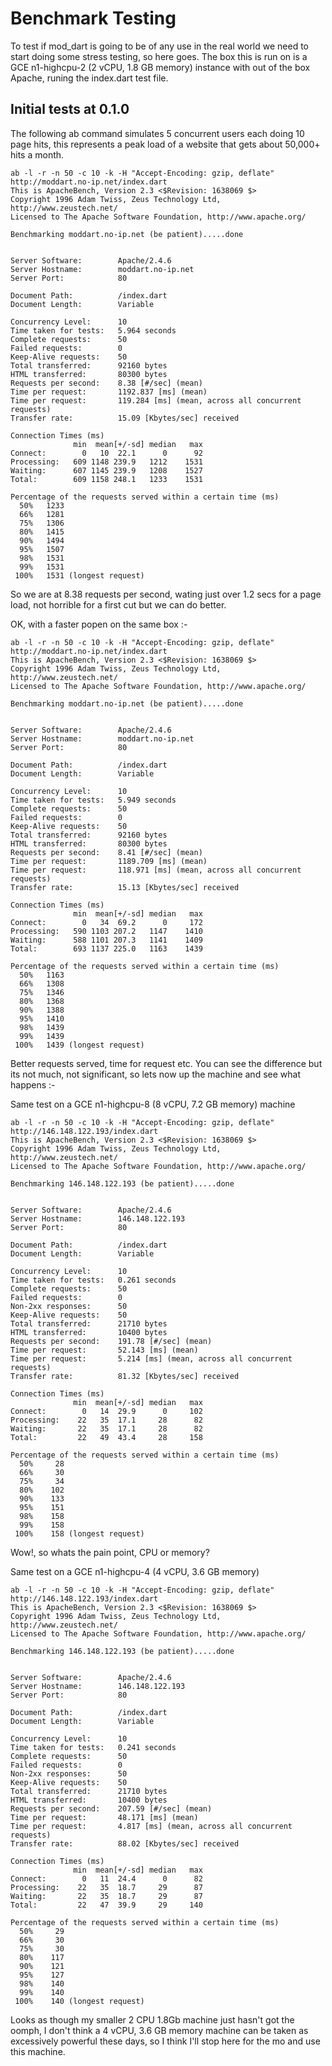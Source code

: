 
# Benchmark Testing

To test if mod_dart is going to be of any use in the real world we need to start doing some stress testing, so here goes.
The box this is run on is a GCE n1-highcpu-2 (2 vCPU, 1.8 GB memory) instance with out of the box Apache, runing the index.dart
test file.

## Initial tests at 0.1.0

The following ab command simulates 5 concurrent users each doing 10 page hits, this represents a peak load of a 
website that gets about 50,000+ hits a month.

```
ab -l -r -n 50 -c 10 -k -H "Accept-Encoding: gzip, deflate"  http://moddart.no-ip.net/index.dart 
This is ApacheBench, Version 2.3 <$Revision: 1638069 $>
Copyright 1996 Adam Twiss, Zeus Technology Ltd, http://www.zeustech.net/
Licensed to The Apache Software Foundation, http://www.apache.org/

Benchmarking moddart.no-ip.net (be patient).....done


Server Software:        Apache/2.4.6
Server Hostname:        moddart.no-ip.net
Server Port:            80

Document Path:          /index.dart
Document Length:        Variable

Concurrency Level:      10
Time taken for tests:   5.964 seconds
Complete requests:      50
Failed requests:        0
Keep-Alive requests:    50
Total transferred:      92160 bytes
HTML transferred:       80300 bytes
Requests per second:    8.38 [#/sec] (mean)
Time per request:       1192.837 [ms] (mean)
Time per request:       119.284 [ms] (mean, across all concurrent requests)
Transfer rate:          15.09 [Kbytes/sec] received

Connection Times (ms)
              min  mean[+/-sd] median   max
Connect:        0   10  22.1      0      92
Processing:   609 1148 239.9   1212    1531
Waiting:      607 1145 239.9   1208    1527
Total:        609 1158 248.1   1233    1531

Percentage of the requests served within a certain time (ms)
  50%   1233
  66%   1281
  75%   1306
  80%   1415
  90%   1494
  95%   1507
  98%   1531
  99%   1531
 100%   1531 (longest request)
```

So we are at 8.38 requests per second, wating just over 1.2 secs for a page load, not horrible for a 
first cut but we can do better.

OK, with a faster popen on the same box :-

```
ab -l -r -n 50 -c 10 -k -H "Accept-Encoding: gzip, deflate"  http://moddart.no-ip.net/index.dart
This is ApacheBench, Version 2.3 <$Revision: 1638069 $>
Copyright 1996 Adam Twiss, Zeus Technology Ltd, http://www.zeustech.net/
Licensed to The Apache Software Foundation, http://www.apache.org/

Benchmarking moddart.no-ip.net (be patient).....done


Server Software:        Apache/2.4.6
Server Hostname:        moddart.no-ip.net
Server Port:            80

Document Path:          /index.dart
Document Length:        Variable

Concurrency Level:      10
Time taken for tests:   5.949 seconds
Complete requests:      50
Failed requests:        0
Keep-Alive requests:    50
Total transferred:      92160 bytes
HTML transferred:       80300 bytes
Requests per second:    8.41 [#/sec] (mean)
Time per request:       1189.709 [ms] (mean)
Time per request:       118.971 [ms] (mean, across all concurrent requests)
Transfer rate:          15.13 [Kbytes/sec] received

Connection Times (ms)
              min  mean[+/-sd] median   max
Connect:        0   34  69.2      0     172
Processing:   590 1103 207.2   1147    1410
Waiting:      588 1101 207.3   1141    1409
Total:        693 1137 225.0   1163    1439

Percentage of the requests served within a certain time (ms)
  50%   1163
  66%   1308
  75%   1346
  80%   1368
  90%   1388
  95%   1410
  98%   1439
  99%   1439
 100%   1439 (longest request)

```

Better requests served, time for request etc. You can see the difference but its not much, not significant,
so lets now up the machine and see what happens :-

Same test on a GCE n1-highcpu-8 (8 vCPU, 7.2 GB memory) machine 

```
ab -l -r -n 50 -c 10 -k -H "Accept-Encoding: gzip, deflate"  http://146.148.122.193/index.dart  
This is ApacheBench, Version 2.3 <$Revision: 1638069 $>
Copyright 1996 Adam Twiss, Zeus Technology Ltd, http://www.zeustech.net/
Licensed to The Apache Software Foundation, http://www.apache.org/

Benchmarking 146.148.122.193 (be patient).....done


Server Software:        Apache/2.4.6
Server Hostname:        146.148.122.193
Server Port:            80

Document Path:          /index.dart
Document Length:        Variable

Concurrency Level:      10
Time taken for tests:   0.261 seconds
Complete requests:      50
Failed requests:        0
Non-2xx responses:      50
Keep-Alive requests:    50
Total transferred:      21710 bytes
HTML transferred:       10400 bytes
Requests per second:    191.78 [#/sec] (mean)
Time per request:       52.143 [ms] (mean)
Time per request:       5.214 [ms] (mean, across all concurrent requests)
Transfer rate:          81.32 [Kbytes/sec] received

Connection Times (ms)
              min  mean[+/-sd] median   max
Connect:        0   14  29.9      0     102
Processing:    22   35  17.1     28      82
Waiting:       22   35  17.1     28      82
Total:         22   49  43.4     28     158

Percentage of the requests served within a certain time (ms)
  50%     28
  66%     30
  75%     34
  80%    102
  90%    133
  95%    151
  98%    158
  99%    158
 100%    158 (longest request)

```
Wow!, so whats the pain point, CPU or memory?

Same test on a GCE n1-highcpu-4 (4 vCPU, 3.6 GB memory)

```
ab -l -r -n 50 -c 10 -k -H "Accept-Encoding: gzip, deflate"  http://146.148.122.193/index.dart
This is ApacheBench, Version 2.3 <$Revision: 1638069 $>
Copyright 1996 Adam Twiss, Zeus Technology Ltd, http://www.zeustech.net/
Licensed to The Apache Software Foundation, http://www.apache.org/

Benchmarking 146.148.122.193 (be patient).....done


Server Software:        Apache/2.4.6
Server Hostname:        146.148.122.193
Server Port:            80

Document Path:          /index.dart
Document Length:        Variable

Concurrency Level:      10
Time taken for tests:   0.241 seconds
Complete requests:      50
Failed requests:        0
Non-2xx responses:      50
Keep-Alive requests:    50
Total transferred:      21710 bytes
HTML transferred:       10400 bytes
Requests per second:    207.59 [#/sec] (mean)
Time per request:       48.171 [ms] (mean)
Time per request:       4.817 [ms] (mean, across all concurrent requests)
Transfer rate:          88.02 [Kbytes/sec] received

Connection Times (ms)
              min  mean[+/-sd] median   max
Connect:        0   11  24.4      0      82
Processing:    22   35  18.7     29      87
Waiting:       22   35  18.7     29      87
Total:         22   47  39.9     29     140

Percentage of the requests served within a certain time (ms)
  50%     29
  66%     30
  75%     30
  80%    117
  90%    121
  95%    127
  98%    140
  99%    140
 100%    140 (longest request)

```

Looks as though my smaller 2 CPU 1.8Gb machine just hasn't got the oomph, I don't think a 
4 vCPU, 3.6 GB memory machine can be taken as excessively powerful these days, so I think
I'll stop here for the mo and use this machine.




